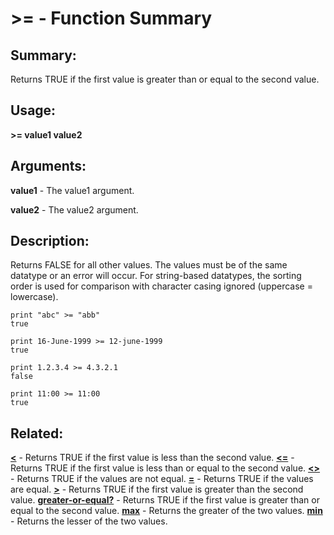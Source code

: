 # >= - Function Summary

## Summary:

Returns TRUE if the first value is greater than or equal to the second value.

## Usage:

**>= value1 value2**

## Arguments:

**value1** - The value1 argument.

**value2** - The value2 argument.

## Description:

Returns FALSE for all other values. The values must be of the same datatype or an error will occur. For string-based datatypes, the sorting order is used for comparison with character casing ignored (uppercase = lowercase).

```
print "abc" >= "abb"
true
```

```
print 16-June-1999 >= 12-june-1999
true
```

```
print 1.2.3.4 >= 4.3.2.1
false
```

```
print 11:00 >= 11:00
true
```

## Related:

[**<**](http://www.rebol.com/docs/words/wlt.html) - Returns TRUE if the first value is less than the second value.
[**<=**](http://www.rebol.com/docs/words/wlteq.html) - Returns TRUE if the first value is less than or equal to the second value.
[**<>**](http://www.rebol.com/docs/words/wltgt.html) - Returns TRUE if the values are not equal.
[**=**](http://www.rebol.com/docs/words/weq.html) - Returns TRUE if the values are equal.
[**>**](http://www.rebol.com/docs/words/wgt.html) - Returns TRUE if the first value is greater than the second value.
[**greater-or-equal?**](http://www.rebol.com/docs/words/wgreater-or-equalq.html) - Returns TRUE if the first value is greater than or equal to the second value.
[**max**](http://www.rebol.com/docs/words/wmax.html) - Returns the greater of the two values.
[**min**](http://www.rebol.com/docs/words/wmin.html) - Returns the lesser of the two values.